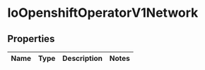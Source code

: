 
# IoOpenshiftOperatorV1Network

## Properties
Name | Type | Description | Notes
------------ | ------------- | ------------- | -------------



